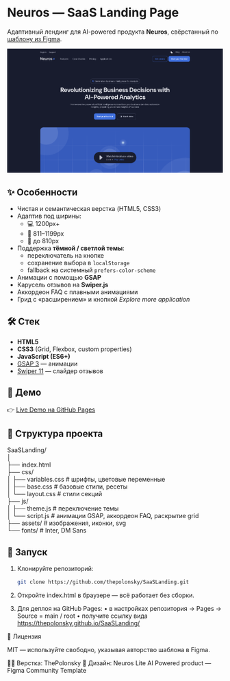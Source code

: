 # Neuros — SaaS Landing Page

Адаптивный лендинг для AI-powered продукта **Neuros**, 
свёрстанный по [шаблону из Figma](https://www.figma.com/design/7AB2YR50LvQxws4MKD3M4I/SaaS-Landing-Page-Template---Neuros-Lite-AI-Powerd-product--Community-?node-id=223-63937&t=RymRep2K3bsEHNvI-0).

![Preview](./assets/preview.png)

## ✨ Особенности

- Чистая и семантическая верстка (HTML5, CSS3)
- Адаптив под ширины:
  - 💻 1200px+
  - 📱 811–1199px
  - 📱 до 810px
- Поддержка **тёмной / светлой темы**:
  - переключатель на кнопке
  - сохранение выбора в `localStorage`
  - fallback на системный `prefers-color-scheme`
- Анимации с помощью **GSAP**
- Карусель отзывов на **Swiper.js**
- Аккордеон FAQ с плавными анимациями
- Грид с «расширением» и кнопкой *Explore more application*

## 🛠️ Стек

- **HTML5**
- **CSS3** (Grid, Flexbox, custom properties)
- **JavaScript (ES6+)**
- [GSAP 3](https://greensock.com/gsap/) — анимации
- [Swiper 11](https://swiperjs.com/) — слайдер отзывов

## 🚀 Демо

👉 [Live Demo на GitHub Pages](https://ThePolonsky.github.io/SaaSLanding/)

## 📂 Структура проекта

SaaSLanding/  
│  
├── index.html  
├── css/  
│   ├── variables.css   # шрифты, цветовые переменные  
│   ├── base.css        # базовые стили, ресеты  
│   └── layout.css      # стили секций  
├── js/  
│   ├── theme.js        # переключение темы  
│   └── script.js       # анимации GSAP, аккордеон FAQ, раскрытие grid  
├── assets/             # изображения, иконки, svg  
└── fonts/              # Inter, DM Sans  

## 🔧 Запуск

1. Клонируйте репозиторий:
   ```bash
   git clone https://github.com/thepolonsky/SaaSLanding.git

2.	Откройте index.html в браузере — всё работает без сборки.

3.	Для деплоя на GitHub Pages:
	•	в настройках репозитория → Pages → Source = main / root
	•	получите ссылку вида https://thepolonsky.github.io/SaaSLanding/

📄 Лицензия

MIT — используйте свободно, указывая авторство шаблона в Figma.

👨‍💻 Верстка: ThePolonsky
🎨 Дизайн: Neuros Lite AI Powered product — Figma Community Template

